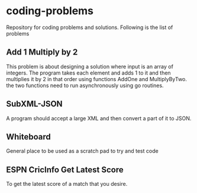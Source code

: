 # coding-problems
Repository for coding problems and solutions. Following is the list of problems

## Add 1 Multiply by 2
This problem is about designing a solution where input is an array of integers. The program takes each element and adds 1 to it and then multiplies it by 2 in that order using functions AddOne and MultiplyByTwo. the two functions need to run asynchronously using go routines. 

## SubXML-JSON
A program should accept a large XML and then convert a part of it to JSON.

## Whiteboard
General place to be used as a scratch pad to try and test code

## ESPN CricInfo Get Latest Score
To get the latest score of a match that you desire. 
